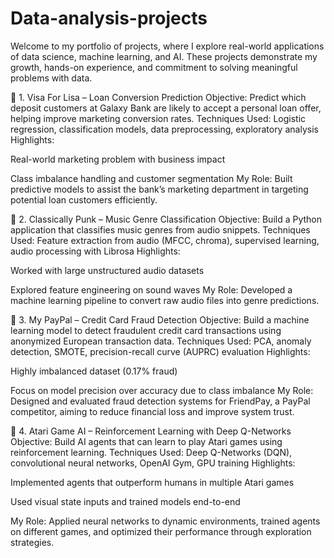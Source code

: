 # Data-analysis-projects
Welcome to my portfolio of projects, where I explore real-world applications of data science, machine learning, and AI. These projects demonstrate my growth, hands-on experience, and commitment to solving meaningful problems with data.

🔹 1. Visa For Lisa – Loan Conversion Prediction
Objective: Predict which deposit customers at Galaxy Bank are likely to accept a personal loan offer, helping improve marketing conversion rates.
Techniques Used: Logistic regression, classification models, data preprocessing, exploratory analysis
Highlights:

Real-world marketing problem with business impact

Class imbalance handling and customer segmentation
My Role: Built predictive models to assist the bank’s marketing department in targeting potential loan customers efficiently.

🔹 2. Classically Punk – Music Genre Classification
Objective: Build a Python application that classifies music genres from audio snippets.
Techniques Used: Feature extraction from audio (MFCC, chroma), supervised learning, audio processing with Librosa
Highlights:

Worked with large unstructured audio datasets

Explored feature engineering on sound waves
My Role: Developed a machine learning pipeline to convert raw audio files into genre predictions.

🔹 3. My PayPal – Credit Card Fraud Detection
Objective: Build a machine learning model to detect fraudulent credit card transactions using anonymized European transaction data.
Techniques Used: PCA, anomaly detection, SMOTE, precision-recall curve (AUPRC) evaluation
Highlights:

Highly imbalanced dataset (0.17% fraud)

Focus on model precision over accuracy due to class imbalance
My Role: Designed and evaluated fraud detection systems for FriendPay, a PayPal competitor, aiming to reduce financial loss and improve system trust.

🔹 4. Atari Game AI – Reinforcement Learning with Deep Q-Networks
Objective: Build AI agents that can learn to play Atari games using reinforcement learning.
Techniques Used: Deep Q-Networks (DQN), convolutional neural networks, OpenAI Gym, GPU training
Highlights:

Implemented agents that outperform humans in multiple Atari games

Used visual state inputs and trained models end-to-end

My Role: Applied neural networks to dynamic environments, trained agents on different games, and optimized their performance through exploration strategies.
